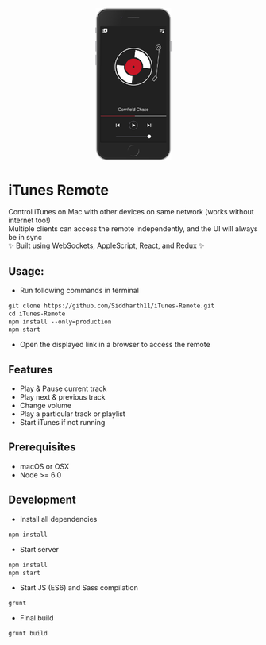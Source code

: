 <p align="center">
	<img src="remote.png" width="30%" alt="header image">
</p>

# iTunes Remote
Control iTunes on Mac with other devices on same network (works without internet too!)  
Multiple clients can access the remote independently, and the UI will always be in sync
<br />
✨ Built using WebSockets, AppleScript, React, and Redux ✨


## Usage:
- Run following commands in terminal
```
git clone https://github.com/Siddharth11/iTunes-Remote.git
cd iTunes-Remote
npm install --only=production
npm start
```
- Open the displayed link in a browser to access the remote

## Features
- Play & Pause current track
- Play next & previous track
- Change volume
- Play a particular track or playlist
- Start iTunes if not running

## Prerequisites
- macOS or OSX
- Node >= 6.0

## Development
- Install all dependencies
```
npm install
```
- Start server  
```
npm install
npm start
```
- Start JS (ES6) and Sass compilation
```
grunt
```
- Final build
```
grunt build
```
